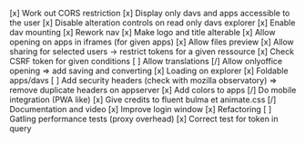 [x] Work out CORS restriction
[x] Display only davs and apps accessible to the user
[x] Disable alteration controls on read only davs explorer
[x] Enable dav mounting
[x] Rework nav
[x] Make logo and title alterable
[x] Allow opening on apps in iframes (for given apps)
[x] Allow files preview
[x] Allow sharing for selected users -> restrict tokens for a given ressource
[x] Check CSRF token for given conditions
[ ] Allow translations
[/] Allow onlyoffice opening => add saving and converting
[x] Loading on explorer
[x] Foldable apps/davs
[ ] Add security headers (check with mozilla observatory) => remove duplicate headers on appserver
[x] Add colors to apps
[/] Do mobile integration (PWA like)
[x] Give credits to fluent bulma et animate.css
[/] Documentation and video
[x] Improve login window
[x] Refactoring
[ ] Gatling performance tests (proxy overhead)
[x] Correct test for token in query
